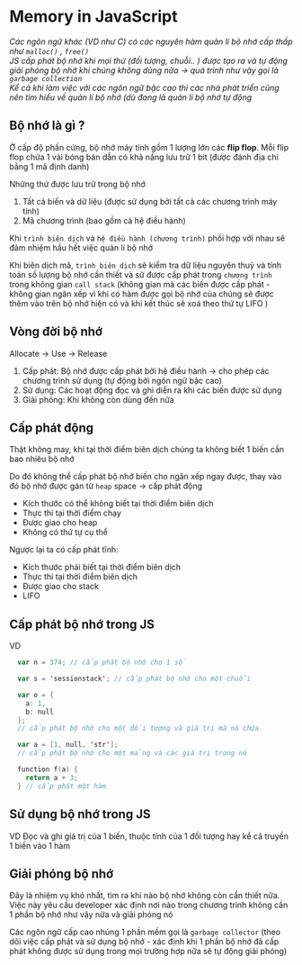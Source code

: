 # Memory in JavaScript

*Các ngôn ngữ khác (VD như C) có các nguyên hàm quản lí bộ nhớ cấp thấp như `malloc()` , `free()` <br>
JS cấp phát bộ nhớ khi mọi thứ (đối tượng, chuỗi.. ) được tạo ra và tự động giải phóng bộ nhớ khi chúng không dùng nữa -> quá trình như vậy gọi là `garbage collection`<br>
Kể cả khi làm việc với các ngôn ngữ bậc cao thì các nhà phát triển cũng nên tìm hiểu về quản lí bộ nhớ (dù đang là quản lí bộ nhớ tự động*

## Bộ nhớ là gì ?
Ở cấp độ phần cứng, bộ nhớ máy tính gồm 1 lượng lớn các **flip flop**. Mỗi flip flop chứa 1 vài bóng bán dẫn có khả nắng lưu trữ 1 bit (được đánh địa chỉ bằng 1 mã định danh)

Những thứ được lưu trữ trong bộ nhớ 
1. Tất cả biến và dữ liệu (được sử dụng bởi tất cả các chương trình máy tính)
2. Mã chương trình (bao gồm cả hệ điều hành)

Khi `trình biên dịch` và `hệ điều hành (chương trình)` phối hợp với nhau sẽ đảm nhiệm hầu hết việc quản lí bộ nhớ

Khi biên dịch mã, `trình biên dịch` sẽ kiểm tra dữ liệu nguyên thuỷ và tính toán số lượng bộ nhớ cần thiết và sữ được cấp phát trong `chương trình` trong không gian `call stack` (không gian mà các biến được cấp phát - không gian ngăn xếp vì khi có hàm được gọi bộ nhớ của chúng sẽ được thêm vào trên bộ nhớ hiện có và khi kết thúc sẽ xoá theo thứ tự LIFO )

## Vòng đời bộ nhớ 
Allocate -> Use -> Release 
1. Cấp phát: Bộ nhớ được cấp phát bởi hệ điều hành -> cho phép các chương trình sử dụng (tự động bởi ngôn ngữ bậc cao)
2. Sử dụng: Các hoạt động đọc và ghi diễn ra khi các biến được sử dụng
3. Giải phóng: Khi không còn dùng đến nữa

## Cấp phát động 
Thật không may, khi tại thời điểm biên dịch chúng ta không biết 1 biến cần bao nhiêu bộ nhớ

Do đó không thể cấp phát bộ nhớ biến cho ngăn xếp ngay được, thay vào đó bộ nhớ được gán từ `heap` space -> cấp phát động 

- Kích thước có thể không biết tại thời điểm biên dịch
- Thực thi tại thời điểm chạy
- Được giao cho heap
- Không có thứ tự cụ thể

Ngược lại ta có cấp phát tĩnh: 

- Kích thước phải biết tại thời điểm biên dịch
-  Thực thi tại thời điểm biên dịch
-  Được giao cho stack
-  LIFO
  
## Cấp phát bộ nhớ trong JS
VD 
```swift
  var n = 374; // cấp phát bộ nhớ cho 1 số

  var s = 'sessionstack'; // cấp phát bộ nhớ cho một chuỗi

  var o = {
    a: 1,
    b: null
  };
  // cấp phát bộ nhớ cho một đối tượng và giá trị mà nó chứa.

  var a = [1, null, 'str'];
  // cấp phát bộ nhớ cho một mảng và các giá trị trong nó

  function f(a) {
    return a + 3;
  } // cấp phát một hàm
```

## Sử dụng bộ nhớ trong JS 
VD Đọc và ghi giá trị của 1 biến, thuộc tính của 1 đối tượng hay kể cả truyền 1 biến vào 1 hàm 

## Giải phóng bộ nhớ 
Đây là nhiệm vụ khó nhất, tìm ra khi nào bộ nhớ không còn cần thiết nữa. Việc này yêu cầu developer xác định nơi nào trong chương trình không cần 1 phần bộ nhớ như vậy nữa và giải phóng nó

Các ngôn ngữ cấp cao nhúng 1 phần mềm gọi là `garbage collector` (theo dõi việc cấp phát và sử dụng bộ nhớ - xác định khi 1 phần bộ nhớ đã cấp phát không được sử dụng trong mọi trường hợp nữa sẽ tự động giải phóng)



